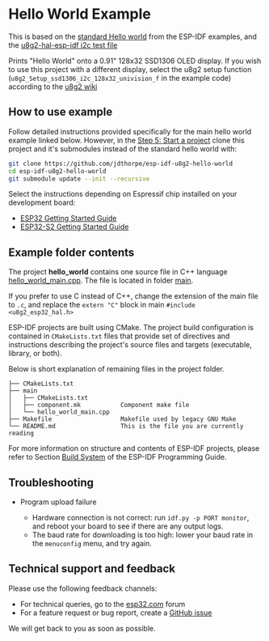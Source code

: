 # Hello World Example

This is based on the [standard Hello world](https://github.com/espressif/esp-idf/tree/master/examples/get-started/hello_world)
from the ESP-IDF examples, and the [u8g2-hal-esp-idf i2c test file](https://github.com/mkfrey/u8g2-hal-esp-idf/blob/master/examples/test_SSD1306_i2c.c)

Prints "Hello World" onto a 0.91" 128x32 SSD1306 OLED display. If you wish to
use this project with a different display, select the u8g2 setup function
(`u8g2_Setup_ssd1306_i2c_128x32_univision_f` in the example code) according to
the [u8g2 wiki](https://github.com/olikraus/u8g2/wiki/u8g2setupcpp)

## How to use example

Follow detailed instructions provided specifically for the main hello world
example linked below. However, in the [Step 5: Start a project](https://docs.espressif.com/projects/esp-idf/en/stable/esp32/get-started/index.html#step-5-start-a-project)
clone this project and it's submodules instead of the standard hello world with:

```bash
git clone https://github.com/jdthorpe/esp-idf-u8g2-hello-world
cd esp-idf-u8g2-hello-world
git submodule update --init --recursive
```

Select the instructions depending on Espressif chip installed on your development board:

- [ESP32 Getting Started Guide](https://docs.espressif.com/projects/esp-idf/en/stable/get-started/index.html)
- [ESP32-S2 Getting Started Guide](https://docs.espressif.com/projects/esp-idf/en/latest/esp32s2/get-started/index.html)

## Example folder contents

The project **hello_world** contains one source file in C++ language
[hello_world_main.cpp](main/hello_world_main.cpp). The file is located in folder
[main](main).

If you prefer to use C instead of C++, change the extension of the main file to
`.c`, and replace the `extern "C"` block in main `#include <u8g2_esp32_hal.h>`

ESP-IDF projects are built using CMake. The project build configuration is
contained in `CMakeLists.txt` files that provide set of directives and
instructions describing the project's source files and targets (executable,
library, or both).

Below is short explanation of remaining files in the project folder.

```
├── CMakeLists.txt
├── main
│   ├── CMakeLists.txt
│   ├── component.mk           Component make file
│   └── hello_world_main.cpp
├── Makefile                   Makefile used by legacy GNU Make
└── README.md                  This is the file you are currently reading
```

For more information on structure and contents of ESP-IDF projects, please refer to Section [Build System](https://docs.espressif.com/projects/esp-idf/en/latest/esp32/api-guides/build-system.html) of the ESP-IDF Programming Guide.

## Troubleshooting

- Program upload failure

  - Hardware connection is not correct: run `idf.py -p PORT monitor`, and reboot your board to see if there are any output logs.
  - The baud rate for downloading is too high: lower your baud rate in the `menuconfig` menu, and try again.

## Technical support and feedback

Please use the following feedback channels:

- For technical queries, go to the [esp32.com](https://esp32.com/) forum
- For a feature request or bug report, create a [GitHub issue](https://github.com/espressif/esp-idf/issues)

We will get back to you as soon as possible.
